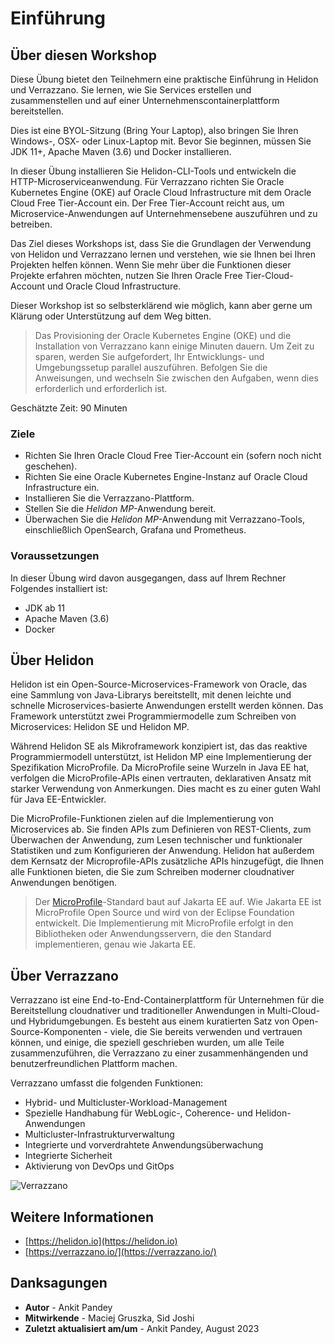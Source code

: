 # Einführung

## Über diesen Workshop

Diese Übung bietet den Teilnehmern eine praktische Einführung in Helidon und Verrazzano. Sie lernen, wie Sie Services erstellen und zusammenstellen und auf einer Unternehmenscontainerplattform bereitstellen.

Dies ist eine BYOL-Sitzung (Bring Your Laptop), also bringen Sie Ihren Windows-, OSX- oder Linux-Laptop mit. Bevor Sie beginnen, müssen Sie JDK 11+, Apache Maven (3.6) und Docker installieren.

In dieser Übung installieren Sie Helidon-CLI-Tools und entwickeln die HTTP-Microserviceanwendung. Für Verrazzano richten Sie Oracle Kubernetes Engine (OKE) auf Oracle Cloud Infrastructure mit dem Oracle Cloud Free Tier-Account ein. Der Free Tier-Account reicht aus, um Microservice-Anwendungen auf Unternehmensebene auszuführen und zu betreiben.

Das Ziel dieses Workshops ist, dass Sie die Grundlagen der Verwendung von Helidon und Verrazzano lernen und verstehen, wie sie Ihnen bei Ihren Projekten helfen können. Wenn Sie mehr über die Funktionen dieser Projekte erfahren möchten, nutzen Sie Ihren Oracle Free Tier-Cloud-Account und Oracle Cloud Infrastructure.

Dieser Workshop ist so selbsterklärend wie möglich, kann aber gerne um Klärung oder Unterstützung auf dem Weg bitten.

> Das Provisioning der Oracle Kubernetes Engine (OKE) und die Installation von Verrazzano kann einige Minuten dauern. Um Zeit zu sparen, werden Sie aufgefordert, Ihr Entwicklungs- und Umgebungssetup parallel auszuführen. Befolgen Sie die Anweisungen, und wechseln Sie zwischen den Aufgaben, wenn dies erforderlich und erforderlich ist.

Geschätzte Zeit: 90 Minuten

### Ziele

*   Richten Sie Ihren Oracle Cloud Free Tier-Account ein (sofern noch nicht geschehen).
*   Richten Sie eine Oracle Kubernetes Engine-Instanz auf Oracle Cloud Infrastructure ein.
*   Installieren Sie die Verrazzano-Plattform.
*   Stellen Sie die _Helidon MP_\-Anwendung bereit.
*   Überwachen Sie die _Helidon MP_\-Anwendung mit Verrazzano-Tools, einschließlich OpenSearch, Grafana und Prometheus.

### Voraussetzungen

In dieser Übung wird davon ausgegangen, dass auf Ihrem Rechner Folgendes installiert ist:

*   JDK ab 11
*   Apache Maven (3.6)
*   Docker

## Über Helidon

Helidon ist ein Open-Source-Microservices-Framework von Oracle, das eine Sammlung von Java-Librarys bereitstellt, mit denen leichte und schnelle Microservices-basierte Anwendungen erstellt werden können. Das Framework unterstützt zwei Programmiermodelle zum Schreiben von Microservices: Helidon SE und Helidon MP.

Während Helidon SE als Mikroframework konzipiert ist, das das reaktive Programmiermodell unterstützt, ist Helidon MP eine Implementierung der Spezifikation MicroProfile. Da MicroProfile seine Wurzeln in Java EE hat, verfolgen die MicroProfile-APIs einen vertrauten, deklarativen Ansatz mit starker Verwendung von Anmerkungen. Dies macht es zu einer guten Wahl für Java EE-Entwickler.

Die MicroProfile-Funktionen zielen auf die Implementierung von Microservices ab. Sie finden APIs zum Definieren von REST-Clients, zum Überwachen der Anwendung, zum Lesen technischer und funktionaler Statistiken und zum Konfigurieren der Anwendung. Helidon hat außerdem dem Kernsatz der Microprofile-APIs zusätzliche APIs hinzugefügt, die Ihnen alle Funktionen bieten, die Sie zum Schreiben moderner cloudnativer Anwendungen benötigen.

> Der [MicroProfile](https://microprofile.io/)\-Standard baut auf Jakarta EE auf. Wie Jakarta EE ist MicroProfile Open Source und wird von der Eclipse Foundation entwickelt. Die Implementierung mit MicroProfile erfolgt in den Bibliotheken oder Anwendungsservern, die den Standard implementieren, genau wie Jakarta EE.

## Über Verrazzano

Verrazzano ist eine End-to-End-Containerplattform für Unternehmen für die Bereitstellung cloudnativer und traditioneller Anwendungen in Multi-Cloud- und Hybridumgebungen. Es besteht aus einem kuratierten Satz von Open-Source-Komponenten - viele, die Sie bereits verwenden und vertrauen können, und einige, die speziell geschrieben wurden, um alle Teile zusammenzuführen, die Verrazzano zu einer zusammenhängenden und benutzerfreundlichen Plattform machen.

Verrazzano umfasst die folgenden Funktionen:

*   Hybrid- und Multicluster-Workload-Management
*   Spezielle Handhabung für WebLogic-, Coherence- und Helidon-Anwendungen
*   Multicluster-Infrastrukturverwaltung
*   Integrierte und vorverdrahtete Anwendungsüberwachung
*   Integrierte Sicherheit
*   Aktivierung von DevOps und GitOps

![Verrazzano](images/verrazzano.png)

## Weitere Informationen

*   [https://helidon.io](https://helidon.io)
*   [https://verrazzano.io/](https://verrazzano.io/)

## Danksagungen

*   **Autor** - Ankit Pandey
*   **Mitwirkende** - Maciej Gruszka, Sid Joshi
*   **Zuletzt aktualisiert am/um** - Ankit Pandey, August 2023